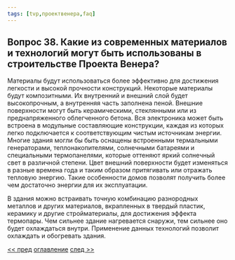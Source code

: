 ```yaml
---
tags: [tvp,проектвенера,faq]
---
```

## Вопрос 38. Какие из современных материалов и технологий могут быть использованы в строительстве Проекта Венера?

Материалы будут использоваться более эффективно для достижения легкости и высокой прочности конструкций. Некоторые материалы будут композитными. Их внутренний и внешний слой будет высокопрочным, а внутренняя часть заполнена пеной. Внешние поверхности могут быть керамическими, стеклянными или из преднапряженного облегченного бетона. Вся электроника может быть встроена в модульные составляющие конструкции, каждая из которых легко подключается к соответствующим чистым источникам энергии. Многие здания могли бы быть оснащены встроенными термальными генераторами, теплонакопителями, солнечными батареями и специальными термопанелями, которые оттеняют яркий солнечный свет в различной степени. Цвет внешний поверхности будет изменяться в разные времена года и таким образом притягивать или отражать тепловую энергию. Такие особенности домов позволят получить более чем достаточно энергии для их эксплуатации.

В здания можно встраивать точную комбинацию разнородных металлов и других материалов, вкрапленных в твердый пластик, керамику и другие стройматериалы, для достижения эффекта термопары. Чем сильнее здание нагревается снаружи, тем сильнее оно будет охлаждаться внутри. Применение данных технологий позволит охлаждать и обогревать здания.

[<< пред](%D0%92%D0%BE%D0%BF%D1%80%D0%BE%D1%81%2037.%20%D0%9E%D0%B1%D0%BB%D0%B0%D0%B4%D0%B0%D0%B5%D0%BC%20%D0%BB%D0%B8%20%D0%BC%D1%8B%20%D1%81%D0%B5%D0%B3%D0%BE%D0%B4%D0%BD%D1%8F%20%D1%81%D1%82%D1%80%D0%BE%D0%B8%D1%82%D0%B5%D0%BB%D1%8C%D0%BD%D1%8B%D0%BC%D0%B8%20%D1%82%D0%B5%D1%85%D0%BD%D0%BE%D0%BB%D0%BE%D0%B3%D0%B8%D1%8F%D0%BC%D0%B8%20%D0%B8%20%D0%BC%D0%B0%D1%82%D0%B5%D1%80%D0%B8%D0%B0%D0%BB%D0%B0%D0%BC%D0%B8,%20%D0%B4%D0%BE%D1%81%D1%82%D0%B0%D1%82%D0%BE%D1%87%D0%BD%D1%8B%D0%BC%D0%B8%20%D0%B4%D0%BB%D1%8F%20%D0%BF%D0%BE%D1%81%D1%82%D1%80%D0%BE%D0%B9%D0%BA%D0%B8.md) [оглавление](FAQ%20%D0%BF%D0%BE%20%D0%BF%D1%80%D0%BE%D0%B5%D0%BA%D1%82%D1%83%20%C2%AB%D0%92%D0%B5%D0%BD%D0%B5%D1%80%D0%B0%C2%BB.md) [след >>](%D0%92%D0%BE%D0%BF%D1%80%D0%BE%D1%81%2039.%20%D0%9A%D0%B0%D0%BA%D0%B8%D0%B5%20%D0%BD%D0%B0%D1%83%D1%87%D0%BD%D1%8B%D0%B5%20%D1%80%D0%B0%D0%B7%D1%80%D0%B0%D0%B1%D0%BE%D1%82%D0%BA%D0%B8%20(%D0%BC%D0%B0%D1%82%D0%B5%D1%80%D0%B8%D0%B0%D0%BB%D1%8B,%20%D1%82%D0%B5%D1%85%D0%BD%D0%BE%D0%BB%D0%BE%D0%B3%D0%B8%D0%B8)%20%D0%BD%D0%B5%D0%BE%D0%B1%D1%85%D0%BE%D0%B4%D0%B8%D0%BC%D1%8B%20%D0%B4%D0%BB%D1%8F%20%D1%80%D0%B5%D0%B0%D0%BB%D0%B8%D0%B7%D0%B0%D1%86%D0%B8%D0%B8%20%D0%BF%D1%80%D0%BE%D0%B5%D0%BA%D1%82%D0%B0.md)
